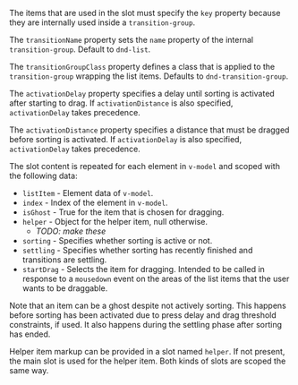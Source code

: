The items that are used in the slot must specify the `key` property because they are internally used inside a `transition-group`.

The `transitionName` property sets the `name` property of the internal `transition-group`. Default to `dnd-list`.

The `transitionGroupClass` property defines a class that is applied to the `transition-group` wrapping the list items. Defaults to `dnd-transition-group`.

The `activationDelay` property specifies a delay until sorting is activated after starting to drag. If `activationDistance` is also specified, `activationDelay` takes precedence.

The `activationDistance` property specifies a distance that must be dragged before sorting is activated. If `activationDelay` is also specified, `activationDelay` takes precedence.

The slot content is repeated for each element in `v-model` and scoped with the following data:

* `listItem` - Element data of `v-model`.
* `index` - Index of the element in `v-model`.
* `isGhost` - True for the item that is chosen for dragging.
* `helper` - Object for the helper item, null otherwise.
  * _TODO: make these_
* `sorting` - Specifies whether sorting is active or not.
* `settling` - Specifies whether sorting has recently finished and transitions are settling.
* `startDrag` - Selects the item for dragging. Intended to be called in response to a `mousedown` event on the areas of the list items that the user wants to be draggable.

Note that an item can be a ghost despite not actively sorting. This happens before sorting has been activated due to press delay and drag threshold constraints, if used. It also happens during the settling phase after sorting has ended.

Helper item markup can be provided in a slot named `helper`. If not present, the main slot is used for the helper item. Both kinds of slots are scoped the same way.
